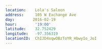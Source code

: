 ```yaml
---
location:    Lola's Saloon
address:     105 W Exchange Ave
day:        2016-02-19
hour:        '19:00'
latitude:    32.752429
longitude:   -97.356319
locationID:  ChIJD4sqwOBzToYR_HbwyIo_JoI
---
```

